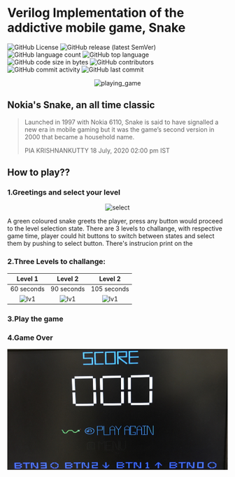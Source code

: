 # Verilog Implementation of the addictive mobile game, Snake

<img alt="GitHub License" src="https://img.shields.io/github/license/hankshyu/SnakeGame?color=orange&logo=github"> <img alt="GitHub release (latest SemVer)" src="https://img.shields.io/github/v/release/hankshyu/SnakeGame?color=orange&logo=github"> <img alt="GitHub language count" src="https://img.shields.io/github/languages/count/hankshyu/SnakeGame"> <img alt="GitHub top language" src="https://img.shields.io/github/languages/top/hankshyu/SnakeGame"> <img alt="GitHub code size in bytes" src="https://img.shields.io/github/languages/code-size/hankshyu/SnakeGame"> <img alt="GitHub contributors" src="https://img.shields.io/github/contributors/hankshyu/SnakeGame?logo=git&color=green"> <img alt="GitHub commit activity" src="https://img.shields.io/github/commit-activity/y/hankshyu/SnakeGame?logo=git&color=green">  <img alt="GitHub last commit" src="https://img.shields.io/github/last-commit/hankshyu/SnakeGame?logo=git&color=green">

<p align="center">
  <img src="docs/play_37.mov" alt="playing_game" width="550" >
</p>

## Nokia's Snake, an all time classic

> Launched in 1997 with Nokia 6110, Snake is said to have signalled a new era in mobile gaming but it was the game’s second version in 2000 that became a household name. 
> 
> PIA KRISHNANKUTTY 18 July, 2020 02:00 pm IST



## How to play??

### 1.Greetings and select your level




<p align="center">
  <img src="docs/select_37.mov" alt="select" width="550">
</p>

A green coloured snake greets the player, press any button would proceed to the level selection state. There are 3 levels to challange, with respective game time, player could hit buttons to switch between states and select them by pushing to select button. There's instrucion print on the 
### 2.Three Levels to challange:



|  Level 1   | Level 2  | Level 2  |
|:----:|:----:|:----:|
|60 seconds| 90 seconds| 105 seconds|
|![lv1](docs/lv1.png)  |![lv1](docs/lv2.png) |![lv1](docs/lv3.png) |


### 3.Play the game


### 4.Game Over

<p align="center">
<img src="docs/score.JPG" alt="score" width="550">
</p>



